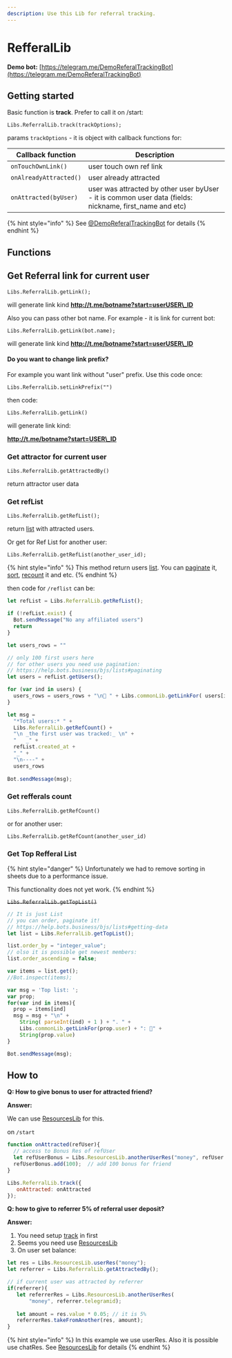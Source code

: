 ```yaml
---
description: Use this Lib for referral tracking.
---
```


# RefferalLib

**Demo bot:** [https://telegram.me/DemoReferalTrackingBot](https://telegram.me/DemoReferalTrackingBot)

## Getting started

Basic function is **track**. Prefer to call it on /start:

`Libs.ReferralLib.track(trackOptions);`

params `trackOptions` - it is object with callback functions for:

| **Callback function**  | **Description**                                                                                           |
| ---------------------- | --------------------------------------------------------------------------------------------------------- |
| `onTouchOwnLink()`     | user touch own ref link                                                                                   |
| `onAlreadyAttracted()` | user already attracted                                                                                    |
| `onAttracted(byUser)`  | user was attracted by other user byUser - it is common user data (fields: nickname, first\_name and etc)  |

{% hint style="info" %}
See [@DemoReferalTrackingBot](https://telegram.me/DemoReferalTrackingBot?start=FromLibPage) for details
{% endhint %}

## Functions



## Get Referral link for current user

`Libs.ReferralLib.getLink();`&#x20;

will generate link kind **http://t.me/botname?start=userUSER\_ID**

Also you can pass other bot name. For example - it is link for current bot:

`Libs.ReferralLib.getLink(bot.name);`&#x20;

will generate link kind **http://t.me/botname?start=userUSER\_ID**



#### Do you want to change link prefix?

For example you want link without "user" prefix. Use this code once:

`Libs.ReferralLib.setLinkPrefix("")`

then code:

`Libs.ReferralLib.getLink()`

will generate link kind:

**http://t.me/botname?start=USER\_ID**



###

### Get attractor for current user

`Libs.ReferralLib.getAttractedBy()`&#x20;

return attractor user data





### Get refList

`Libs.ReferralLib.getRefList();`&#x20;

return [list](../bjs/lists/) with attracted users.



Or get for Ref List for another user:

`Libs.ReferralLib.getRefList(another_user_id);`

{% hint style="info" %}
This method return users [list](../bjs/lists/). You can [paginate](../bjs/lists/#paginating) it, [sort](../bjs/lists/#ordering), [recount](../bjs/lists/#recount-list) it and etc.
{% endhint %}

then code  for `/reflist` can be:

```javascript
let refList = Libs.ReferralLib.getRefList();

if (!refList.exist) {
  Bot.sendMessage("No any affiliated users")
  return
}

let users_rows = ""

// only 100 first users here
// for other users you need use pagination:
// https://help.bots.business/bjs/lists#paginating
let users = refList.getUsers();

for (var ind in users) {
  users_rows = users_rows + "\n👤 " + Libs.commonLib.getLinkFor( users[ind] )
}

let msg =
  "*Total users:* " +
  Libs.ReferralLib.getRefCount() +
  "\n _the first user was tracked:_ \n" +
  "   _" +
  refList.created_at +
  "_" +
  "\n----" +
  users_rows
  
Bot.sendMessage(msg);
```



### Get refferals count

`Libs.ReferralLib.getRefCount()`

or for another user:

`Libs.ReferralLib.getRefCount(another_user_id)`





### Get Top Refferal List

{% hint style="danger" %}
Unfortunately we had to remove sorting in sheets due to a performance issue.

This functionality does not yet work.
{% endhint %}

~~`Libs.ReferralLib.getTopList()`~~

```javascript
// It is just List
// you can order, paginate it!
// https://help.bots.business/bjs/lists#getting-data 
let list = Libs.ReferralLib.getTopList();

list.order_by = "integer_value";
// olso it is possible get newest members:
list.order_ascending = false;

var items = list.get();
//Bot.inspect(items);

var msg = 'Top list: ';
var prop;
for(var ind in items){
  prop = items[ind]
  msg = msg + "\n" +
    String( parseInt(ind) + 1 ) + ". " + 
    Libs.commonLib.getLinkFor(prop.user) + ": 👨" +
    String(prop.value)
}

Bot.sendMessage(msg);
```

## How to

**Q: How to give bonus to user for attracted friend?**

**Answer:**

We can use [ResourcesLib](https://help.bots.business/libs/resourceslib) for this.

on `/start`

```javascript
function onAttracted(refUser){
  // access to Bonus Res of refUser
  let refUserBonus = Libs.ResourcesLib.anotherUserRes("money", refUser.telegramid);
  refUserBonus.add(100);  // add 100 bonus for friend
}

Libs.ReferralLib.track({
   onAttracted: onAttracted
});
```



**Q: how to give to referrer 5% of referral user deposit?**

**Answer:**

1. You need setup [track](https://help.bots.business/libs/refferallib#getting-started) in first
2. Seems you need use [ResourcesLib](https://help.bots.business/libs/resourceslib)
3. On user set balance:

```javascript
let res = Libs.ResourcesLib.userRes("money");
let referrer = Libs.ReferralLib.getAttractedBy();

// if current user was attracted by referrer
if(referrer){
   let referrerRes = Libs.ResourcesLib.anotherUserRes(
       "money", referrer.telegramid);
   
   let amount = res.value * 0.05; // it is 5%
   referrerRes.takeFromAnother(res, amount);
}
```

{% hint style="info" %}
In this example we use userRes. Also it is possible use chatRes. See [ResourcesLib](https://help.bots.business/libs/resourceslib) for details
{% endhint %}

